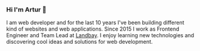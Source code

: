 ### Hi I'm Artur 👋

I am web developer and for the last 10 years I've been building different kind of websites and web applications. Since 2015 I work as Frontend Engineer and Team Lead at [Landbay](https://landbay.co.uk). I enjoy learning new technologies and discovering cool ideas and solutions for web development.

<!--
**arozwalak/arozwalak** is a ✨ _special_ ✨ repository because its `README.md` (this file) appears on your GitHub profile.

Here are some ideas to get you started:

- 🔭 I’m currently working on ...
- 🌱 I’m currently learning ...
- 👯 I’m looking to collaborate on ...
- 🤔 I’m looking for help with ...
- 💬 Ask me about ...
- 📫 How to reach me: ...
- 😄 Pronouns: ...
- ⚡ Fun fact: ...
-->
